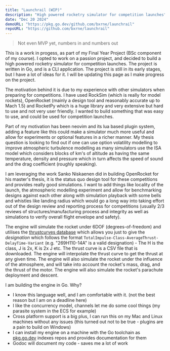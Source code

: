 ```yaml
---
title: "Launchrail (WIP)"
description: "High powered rocketry simulator for competition launches"
date: "Dec 20 2024"
demoURL: "https://pkg.go.dev/github.com/bxrne/launchrail"
repoURL: "https://github.com/bxrne/launchrail"
---
```


> Not even MVP yet, numbers in and numbers out 

This is a work in progess, as part of my Final Year Project (BSc component of my course). I opted to work on a passion project, and decided to build a high powered rocketry simulator for competition launches. The project is written in Go, and is a CLI application. The project is still in its early stages, but I have a lot of ideas for it. I will be updating this page as I make progress on the project.

The motivation behind it is due to my experience with other simulators when preparing for competitions. I have used RockSim (which is really for model rockets), OpenRocket (mainly a design tool and reasonably accurate up to Mach 1.5) and RocketPy which is a huge library and very extensive but hard to use and not very user friendly. I wanted to build something that was easy to use, and could be used for competition launches.

Part of my motivation has been neovim and its lua based plugin system, adding a feature like this could make a simulator much more useful and allow for experiments or optional features in a richer manner. My thesis question is looking to find out if one can use option volatility modelling to improve atmospheric turbulence modelling as many simulators use the ISA model which considers blocks of km's of altitude as having the same temperature, density and pressure which in turn affects the speed of sound and the drag coefficient (roughly speaking).

I am leveraging the work Sanko Niskaenen did in building OpenRocket for his master's thesis, it is the status quo design tool for these competitions and provides really good simulations. I want to add things like locality of the launch, the atmospheric modelling experiment and allow for benchmarking designs against each other along with simulation playback with some bells and whistles like landing radius which would go a long way into taking effort out of the design review and reporting process for competitions (usually 2/3 reviews of structures/manufacturing process and integrity as well as simulations to verify overall flight envelope and safety).

The engine will simulate the rocket under 6DOF (degrees-of-freedom) and utilises the [thrustcurves database](https://thrustcurve.org) which allows you just to give the *designation* which follows the format `TotalImpulse-Class-AverageThrust-DelayTime-Variant` (e.g. "269H110-14A" is a valid designation) - The H is the class, J is 2x, K is 2x J etc. The thrust curve is a CSV file that is downloaded. The engine will interpolate the thrust curve to get the thrust at any given time.  The engine will also simulate the rocket under the influence of the atmosphere, and will take into account the rocket's mass, drag, and the thrust of the motor. The engine will also simulate the rocket's parachute deployment and descent.

I am building the engine in Go. Why?

- I know this language well, and I am comfortable with it. (not the best reason but I am on a deadline here)
- I like the concurrency model, channels let me do some cool things (my parasite system in the ECS for example)
- Cross platform support is a big plus, I can run this on my Mac and Linux machines without any issues (this turned out not to be true - plugins are a pain to build on Windows)
- I can install my engine on a machine with the Go toolchain as [pkg.go.dev](https://pkg.go.dev/github.com/bxrne/launchrail) indexes repos and provides documentation for them 
- Godoc will document my code - saves me a lot of work
